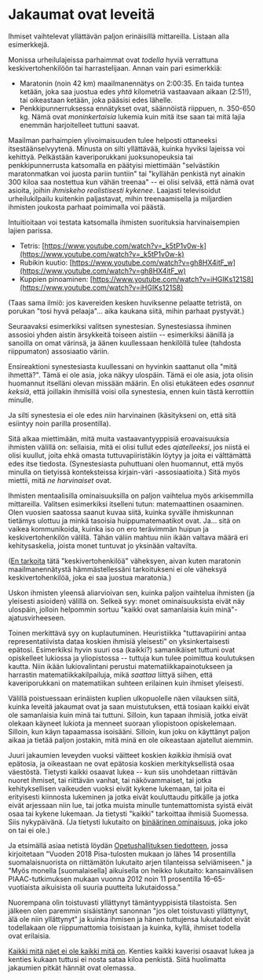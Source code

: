 # Jakaumat ovat leveitä

Ihmiset vaihtelevat yllättävän paljon erinäisillä mittareilla. Listaan alla esimerkkejä.

Monissa urheilulajeissa parhaimmat ovat *todella* hyviä verrattuna keskivertohenkilöön tai harrastelijaan. Annan vain pari esimerkkiä:

- Maratonin (noin 42 km) maailmanennätys on 2:00:35. En taida tuntea ketään, joka saa juostua edes *yhtä* kilometriä vastaavaan aikaan (2:51!), tai oikeastaan ketään, joka pääsisi edes lähelle.
- Penkkipunnerruksessa ennätykset ovat, säännöistä riippuen, n. 350-650 kg. Nämä ovat *moninkertaisia* lukemia kuin mitä itse saan tai mitä lajia enemmän harjoitelleet tuttuni saavat.

Maailman parhaimpien ylivoimaisuuden tulee helposti ottaneeksi itsestäänselvyytenä. Minusta on silti yllättävää, kuinka hyviksi lajeissa voi kehittyä. Pelkästään kaveriporukkani juoksunopeuksia tai penkkipunnerrusta katsomalla en päätyisi miettimään "selvästikin maratonmatkan voi juosta pariin tuntiin" tai "kyllähän penkistä nyt ainakin 300 kiloa saa nostettua kun vähän treenaa" -- ei olisi selvää, että nämä ovat asioita, joihin *ihmiskeho realistisesti kykenee*. Laajasti televisoidut urheilukilpailu kuitenkin paljastavat, mihin treenaamisella ja miljardien ihmisten joukosta parhaat poimimalla voi päästä.

Intuitioitaan voi testata katsomalla ihmisten suorituksia harvinaisempien lajien parissa.

- Tetris: [https://www.youtube.com/watch?v=_k5tP1v0w-k](https://www.youtube.com/watch?v=_k5tP1v0w-k)
- Rubikin kuutio: [https://www.youtube.com/watch?v=gh8HX4itF_w](https://www.youtube.com/watch?v=gh8HX4itF_w)
- Kuppien pinoaminen: [https://www.youtube.com/watch?v=iHGIKs121S8](https://www.youtube.com/watch?v=iHGIKs121S8)

(Taas sama ilmiö: jos kavereiden kesken huviksenne pelaatte tetristä, on porukan "tosi hyvä pelaaja"... aika kaukana siitä, mihin parhaat pystyvät.)

Seuraavaksi esimerkiksi valitsen synestesian. Synestesiassa ihminen assosioi yhden aistin ärsykkeitä toiseen aistiin -- esimerkiksi äänillä ja sanoilla on omat värinsä, ja äänen kuullessaan henkilöllä tulee (tahdosta riippumaton) assosiaatio väriin.

Ensireaktioni synestesiasta kuullessani on hyvinkin saattanut olla "mitä ihmettä?". Tämä ei ole asia, joka näkyy ulospäin. Tämä ei ole asia, jota olisin huomannut itselläni olevan missään määrin. En olisi etukäteen edes *osannut keksiä*, että joillakin ihmisillä voisi olla synestesia, ennen kuin tästä kerrottiin minulle.

Ja silti synestesia ei ole edes *niin* harvinainen (käsitykseni on, että sitä esiintyy noin parilla prosentilla).

Sitä alkaa miettimään, mitä muita vastaavantyyppisiä eroavaisuuksia ihmisten välillä on: sellaisia, mitä ei olisi tullut edes *ajatelleeksi*, jos niistä ei olisi kuullut, joita ehkä omasta tuttuvapiiristäkin löytyy ja joita ei välttämättä edes itse tiedosta. (Synestesiasta puhuttuani olen huomannut, että myös minulla on tietyissä konteksteissa kirjain-väri -assosiaatioita.) Sitä myös miettii, mitä *ne harvinaiset* ovat.

Ihmisten mentaalisilla ominaisuuksilla on paljon vaihtelua myös arkisemmilla mittareilla. Valitsen esimerkiksi itselleni tutun: matemaattinen osaaminen. Olen vuosien saatossa saanut kuvaa siitä, kuinka syvälle ihmiskunnan tietämys ulottuu ja minkä tasoisia huippumatemaatikot ovat. Ja... sitä on vaikea kommunikoida, kuinka iso on ero terävimmän huipun ja keskivertohenkilön välillä. Tähän väliin mahtuu niin ikään valtava määrä eri kehitysaskelia, joista monet tuntuvat jo yksinään valtavilta.

([En tarkoita](https://ollij.fi/epi/status) tätä "keskivertohenkilöä" väheksyen, aivan kuten maratonin maailmanennätystä hämmästellessäni tarkoitukseni ei ole väheksyä keskivertohenkilöä, joka ei saa juostua maratonia.)

Uskon ihmisten yleensä aliarvioivan sen, kuinka paljon vaihtelua ihmisten (ja yleisesti asioiden) välillä on. Selkeä syy: monet ominaisuuksista eivät näy ulospäin, jolloin helpommin sortuu "kaikki ovat samanlaisia kuin minä"-ajatusvirheeseen.

Toinen merkittävä syy on kuplautuminen. Heuristiikka "tuttavapiirini antaa representatiivista dataa koskien ihmisiä yleisesti" on yksinkertaisesti epätosi. Esimerkiksi hyvin suuri osa (kaikki?) samanikäiset tuttuni ovat opiskelleet lukiossa ja yliopistossa -- tuttuja kun tulee poimittua koulutuksen kautta. Niin ikään lukiovalintani perustui matematiikkapainotukseen ja harrastin matematiikkakilpailuja, mikä *saattaa* liittyä siihen, että kaveriporukkani on matematiikan suhteen erilainen kuin ihmiset yleisesti.

Välillä poistuessaan erinäisten kuplien ulkopuolelle näen vilauksen siitä, kuinka leveitä jakaumat ovat ja saan muistutuksen, että tosiaan kaikki eivät ole samanlaisia kuin minä tai tuttuni. Silloin, kun tapaan ihmisiä, jotka eivät olekaan käyneet lukiota ja menneet suoraan yliopistoon opiskelemaan. Silloin, kun käyn tapaamassa isoisääni. Silloin, kun joku on käyttänyt paljon aikaa ja tietää paljon jostakin, mitä minä en ole oikeastaan ajatellut aiemmin.

Juuri jakaumien leveyden vuoksi väitteet koskien *kaikkia* ihmisiä ovat epätosia, ja oikeastaan ne ovat epätosia koskien merkityksellistä osaa väestöstä. Tietysti kaikki osaavat lukea -- kun siis unohdetaan riittävän nuoret ihmiset, tai riittävän vanhat, tai näkövammaiset, tai jotka kehityksellisen vaikeuden vuoksi eivät kykene lukemaan, tai joita ei erityisesti kiinnosta lukeminen ja jotka eivät kouluttaudu pitkälle ja jotka eivät arjessaan niin lue, tai jotka muista minulle tuntemattomista syistä eivät osaa tai kykene lukemaan. Ja tietysti "kaikki" tarkoittaa ihmisiä Suomessa. Siis nykypäivänä. (Ja tietysti lukutaito on [binäärinen ominaisuus](https://ollij.fi/epi/binaarinen_jakauma), joka joko on tai ei ole.)

Ja etsimällä asiaa netistä löydän [Opetushallituksen tiedotteen](https://www.oph.fi/fi/uutiset/2021/suomalaisten-lukutaidon-vahvistamiseksi-etsitaan-ratkaisuja-kansallisessa-yhteistyossa), jossa kirjoitetaan "Vuoden 2018 Pisa-tulosten mukaan jo lähes 14 prosentilla suomalaisnuorista on riittämätön lukutaito arjen tilanteissa selviämiseen." ja "Myös monella [suomalaisella] aikuisella on heikko lukutaito: kansainvälisen PIAAC-tutkimuksen mukaan vuonna 2012 noin 11 prosentilla 16–65-vuotiaista aikuisista oli suuria puutteita lukutaidossa."

Nuorempana olin toistuvasti yllättynyt tämäntyyppisistä tilastoista. Sen jälkeen olen paremmin sisäistänyt sanonnan "jos olet toistuvasti yllättynyt, älä ole niin yllättynyt" ja kuinka ihmisen ja hänen tuttujensa lukutaidot eivät todellakaan ole riippumattomia toisistaan ja kuinka, kyllä, ihmiset todella ovat erilaisia.

[Kaikki mitä näet ei ole kaikki mitä on](https://en.wikipedia.org/wiki/Thinking,_Fast_and_Slow). Kenties kaikki kaverisi osaavat lukea ja kenties kukaan tuttusi ei nosta sataa kiloa penkistä. Siitä huolimatta jakaumien pitkät hännät ovat olemassa.
